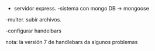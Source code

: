 - servidor express.
-sistema con mongo DB -> mongoose

-multer. subir archivos.

-configurar handelbars

nota: la versión 7 de handlebars da algunos problemas